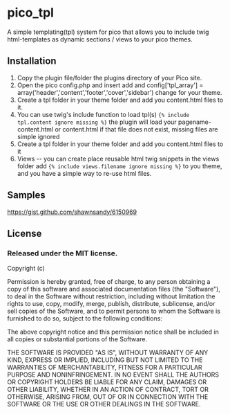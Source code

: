 pico_tpl
========

A simple templating(tpl) system for pico that allows you to include twig html-templates as dynamic sections / views to your pico themes.

Installation
------------

1. Copy the plugin file/folder the plugins directory of your Pico site.
2. Open the pico config.php and insert add and config['tpl_array'] = array('header','content','footer','cover','sidebar') change for your theme.
3. Create a tpl folder in your theme folder and add you content.html files to it.
4. You can use twig's include function to load tpl(s) `{% include tpl.content ignore missing %}` the plugin will load your pagename-content.html or content.html if that file does not exist, missing files are simple ignored
5. Create a tpl folder in your theme folder and add you content.html files to it
6. Views -- you can create place reusable html twig snippets in the views folder add `{% include views.filename ignore missing %}` to you theme, and you have a simple way to re-use html files.

Samples
-------
https://gist.github.com/shawnsandy/6150969

License
-------

### Released under the MIT license.

Copyright (c) <year> <copyright holders>

Permission is hereby granted, free of charge, to any person obtaining a copy
of this software and associated documentation files (the "Software"), to deal
in the Software without restriction, including without limitation the rights
to use, copy, modify, merge, publish, distribute, sublicense, and/or sell
copies of the Software, and to permit persons to whom the Software is
furnished to do so, subject to the following conditions:

The above copyright notice and this permission notice shall be included in
all copies or substantial portions of the Software.

THE SOFTWARE IS PROVIDED "AS IS", WITHOUT WARRANTY OF ANY KIND, EXPRESS OR
IMPLIED, INCLUDING BUT NOT LIMITED TO THE WARRANTIES OF MERCHANTABILITY,
FITNESS FOR A PARTICULAR PURPOSE AND NONINFRINGEMENT. IN NO EVENT SHALL THE
AUTHORS OR COPYRIGHT HOLDERS BE LIABLE FOR ANY CLAIM, DAMAGES OR OTHER
LIABILITY, WHETHER IN AN ACTION OF CONTRACT, TORT OR OTHERWISE, ARISING FROM,
OUT OF OR IN CONNECTION WITH THE SOFTWARE OR THE USE OR OTHER DEALINGS IN
THE SOFTWARE.